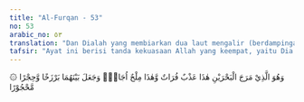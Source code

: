 ```yaml
---
title: "Al-Furqan - 53"
no: 53
arabic_no: ٥٣
translation: "Dan Dialah yang membiarkan dua laut mengalir (berdampingan); yang ini tawar dan segar dan yang lain sangat asin lagi pahit; dan Dia jadikan antara keduanya dinding dan batas yang tidak tembus. "
tafsir: "Ayat ini berisi tanda kekuasaan Allah yang keempat, yaitu Dia yang membiarkan dua macam air mengalir berdampingan, yang satu tawar dan segar, sedangkan yang lain asin dan pahit, seperti yang terjadi di muara sungai-sungai besar. Namun demikian, walaupun berdekatan rasa airnya tidak bercampur seolah-olah ada dinding yang membatasi di antara keduanya, sehingga yang satu tidak merusak rasa yang lainnya. Walaupun menurut pandangan mata kedua lautan itu bercampur, namun pada kenyataannya air yang tawar terpisah dari yang asin dengan kekuasaan Allah seperti dalam firman-Nya:\n\nDia membiarkan dua laut mengalir yang (kemudian) keduanya bertemu, di antara keduanya ada batas yang tidak dilampaui oleh masing-masing. (ar-Rahman/55: 19-20).\n\nMenurut para ilmuwan, Allah telah menciptakan pemisah air laut dan sungai, walaupun air sungai terjun dengan derasnya dari tempat tinggi. Barzakh (pemisah) ini berfungsi menghalangi kedua air untuk tidak saling menghapus ciri-cirinya. Laut asin dan tawar seolah-olah sudah ada dinding pembatas di antara keduanya, sehingga tidak bercampur aduk. Manusia dapat menentukan pilihannya karena baik air asin maupun tawar ada gunanya. \n\nPada tahun 1873, para pakar ilmu kelautan Inggris (dengan kapal Challenger) menemukan perbedaan ciri-ciri laut dari segi kadar garam, temperatur, jenis ikan/binatang, dan sebagainya. Setiap jenis air berkelompok dengan sendirinya dalam bentuk tertentu, terpisah dari jenis air yang lain betapapun ia mengalir jauh. Air Sungai Amazon yang mengalir deras ke laut Atlantik sampai batas 200 mil, masih tetap tawar. Mata air-mata air di Teluk Persia mempunyai ikan-ikan yang khas dan masing-masing tidak hidup kecuali di lokasinya.\n\nKedua laut dimaksud adalah lautan yang memenuhi sekitar Â¾ bumi ini serta sungai yang ditampung oleh tanah dan yang memancarkan mata air-mata air serta sungai-sungai besar yang kemudian mengalir ke lautan. Barzakh (pemisah) adalah penampungan air yang terdapat di bumi itu dan saluran-saluran bumi yang menghalangi air laut bercampur dengan air sungai sehingga tidak mengubahnya menjadi asin.\n\nKeadaan air asin yang merambah atau mengalir dari lautan ke batu-batuan di dekat pantai, namun ia tidak bercampur dengan air tawar yang merambah atau mengalir ke laut dari daratan. Posisi aliran sungai yang lebih tinggi dari permukaan laut, memungkinkan air tawar yang relatif sedikit menembus air laut yang asin tetapi tidak berbaur total. Ayat lain yang terkait adalah: \n\nDia membiarkan dua laut mengalir yang (kemudian) keduanya bertemu, di antara keduanya ada batas yang tidak dilampaui oleh masing-masing. (ar-Rahman/55: 19-20)."
---
```

۞ وَهُوَ الَّذِيْ مَرَجَ الْبَحْرَيْنِ هٰذَا عَذْبٌ فُرَاتٌ وَّهٰذَا مِلْحٌ  اُجَاجٌۚ وَجَعَلَ بَيْنَهُمَا بَرْزَخًا وَّحِجْرًا مَّحْجُوْرًا 